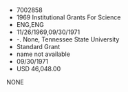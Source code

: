 * 7002858
* 1969 Institutional Grants For Science
* ENG,ENG
* 11/26/1969,09/30/1971
* -. None, Tennessee State University
* Standard Grant
*   name not available
* 09/30/1971
* USD 46,048.00

NONE